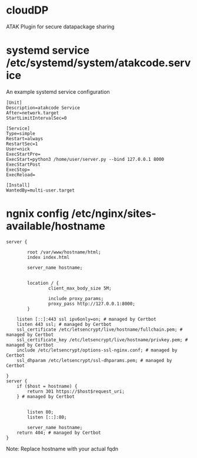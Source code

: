 # cloudDP
 ATAK Plugin for secure datapackage sharing

# systemd service /etc/systemd/system/atakcode.service
 An example systemd service configuration

    [Unit]
    Description=atakcode Service
    After=network.target
    StartLimitIntervalSec=0
    
    [Service]
    Type=simple
    Restart=always
    RestartSec=1
    User=nick
    ExecStartPre=
    ExecStart=python3 /home/user/server.py --bind 127.0.0.1 8000
    ExecStartPost
    ExecStop=
    ExecReload=
    
    [Install]
    WantedBy=multi-user.target

# ngnix config /etc/nginx/sites-available/hostname


    server {
    
            root /var/www/hostname/html;
            index index.html
    
            server_name hostname;
    
    
            location / {
                    client_max_body_size 5M;
    
                    include proxy_params;
                    proxy_pass http://127.0.0.1:8000;
            }
    
        listen [::]:443 ssl ipv6only=on; # managed by Certbot
        listen 443 ssl; # managed by Certbot
        ssl_certificate /etc/letsencrypt/live/hostname/fullchain.pem; # managed by Certbot
        ssl_certificate_key /etc/letsencrypt/live/hostname/privkey.pem; # managed by Certbot
        include /etc/letsencrypt/options-ssl-nginx.conf; # managed by Certbot
        ssl_dhparam /etc/letsencrypt/ssl-dhparams.pem; # managed by Certbot
    
    }
    server {
        if ($host = hostname) {
            return 301 https://$host$request_uri;
        } # managed by Certbot
    
    
            listen 80;
            listen [::]:80;
    
            server_name hostname;
        return 404; # managed by Certbot
    }

Note: Replace hostname with your actual fqdn
